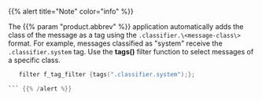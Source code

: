---
---
<!-- DISCLAIMER: This file is based on the syslog-ng Open Source Edition documentation https://github.com/balabit/syslog-ng-ose-guides/commit/2f4a52ee61d1ea9ad27cb4f3168b95408fddfdf2 and is used under the terms of The syslog-ng Open Source Edition Documentation License. The file has been modified by Axoflow. -->
{{% alert title="Note" color="info" %}}

The {{% param "product.abbrev" %}} application automatically adds the class of the message as a tag using the `.classifier.\<message-class\>` format. For example, messages classified as "system" receive the `.classifier.system` tag. Use the **tags()** filter function to select messages of a specific class.

```c
   filter f_tag_filter {tags(".classifier.system");};

``` {{% /alert %}}
